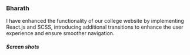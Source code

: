 ### Bharath

I have enhanced the functionality of our college website by implementing React.js and SCSS, introducing additional transitions to enhance the user experience and ensure smoother navigation.

##### Screen shots
